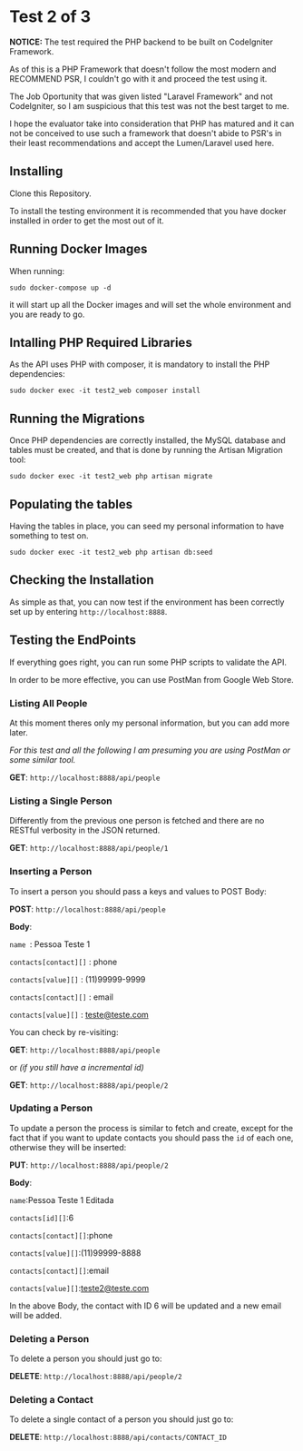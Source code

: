 # Test 2 of 3

**NOTICE:** The test required the PHP backend to be built on CodeIgniter Framework.

As of this is a PHP Framework that doesn't follow the most modern and RECOMMEND PSR, I couldn't go with it and proceed the test using it.

The Job Oportunity that was given listed "Laravel Framework" and not CodeIgniter, so I am suspicious that this test was not the best target to me.

I hope the evaluator take into consideration that PHP has matured and it can not be conceived to use such a framework that doesn't abide to PSR's in their least recommendations and accept the Lumen/Laravel used here.



## Installing


Clone this Repository.

To install the testing environment it is recommended that you have docker installed in order to get the most out of it.



## Running Docker Images

When running:

`sudo docker-compose up -d`

it will start up all the Docker images and will set the whole environment and you are ready to go.



## Intalling PHP Required Libraries

As the API uses PHP with composer, it is mandatory to install the PHP dependencies:

`sudo docker exec -it test2_web composer install`



## Running the Migrations

Once PHP dependencies are correctly installed, the MySQL database and tables must be created, and that is done by running the Artisan Migration tool:

`sudo docker exec -it test2_web php artisan migrate`



## Populating the tables

Having the tables in place, you can seed my personal information to have something to test on.

`sudo docker exec -it test2_web php artisan db:seed`



## Checking the Installation

As simple as that, you can now test if the environment has been correctly set up by entering `http://localhost:8888`.



## Testing the EndPoints

If everything goes right, you can run some PHP scripts to validate the API.

In order to be more effective, you can use PostMan from Google Web Store.



### Listing All People

At this moment theres only my personal information, but you can add more later.

_For this test and all the following I am presuming you are using PostMan or some similar tool._


**GET**: `http://localhost:8888/api/people`



### Listing a Single Person

Differently from the previous one person is fetched and there are no RESTful verbosity in the JSON returned.

**GET**: `http://localhost:8888/api/people/1`


### Inserting a Person

To insert a person you should pass a keys and values to POST Body:

**POST**: `http://localhost:8888/api/people`

**Body**:

`name `: Pessoa Teste 1

`contacts[contact][]` : phone

`contacts[value][]` : (11)99999-9999

`contacts[contact][]` : email

`contacts[value][]` : teste@teste.com



You can check by re-visiting:

**GET**: `http://localhost:8888/api/people`

or _(if you still have a incremental id)_

**GET**: `http://localhost:8888/api/people/2`




### Updating a Person

To update a person the process is similar to fetch and create, except for the fact that if you want to update contacts  you should pass the `id` of each one, otherwise they will be inserted:


**PUT**: `http://localhost:8888/api/people/2`

**Body**:

`name`:Pessoa Teste 1 Editada

`contacts[id][]`:6

`contacts[contact][]`:phone

`contacts[value][]`:(11)99999-8888

`contacts[contact][]`:email

`contacts[value][]`:teste2@teste.com


In the above Body, the contact with ID 6 will be updated and a new email will be added.



### Deleting a Person


To delete a person you should just go to:

**DELETE**: `http://localhost:8888/api/people/2`




### Deleting a Contact 

To delete a single contact of a person you should just go to:

**DELETE**: `http://localhost:8888/api/contacts/CONTACT_ID`





